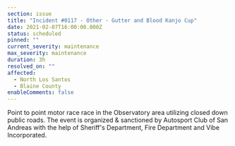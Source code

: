 ```yaml
---
section: issue
title: "Incident #0117 - Other - Gutter and Blood Kanjo Cup"
date: 2021-02-07T16:00:00.000Z
status: scheduled
pinned: ""
current_severity: maintenance
max_severity: maintenance
duration: 3h
resolved_on: ""
affected:
  - North Los Santos
  - Blaine County
enableComments: false
---
```

Point to point motor race race in the Observatory area utilizing closed down public roads. The event is organized & sanctioned by Autosport Club of San Andreas with the help of Sheriff's Department, Fire Department and Vibe Incorporated.